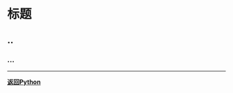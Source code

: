 # 标题

## ..

### ...



------------------------------------------------------------

**[返回Python](./python.md)**